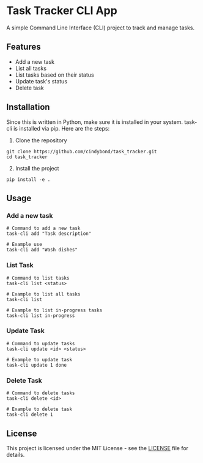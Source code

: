 # Task Tracker CLI App

A simple Command Line Interface (CLI) project to track and manage tasks. 

## Features
- Add a new task
- List all tasks
- List tasks based on their status
- Update task's status
- Delete task

## Installation
Since this is written in Python, make sure it is installed in your system. 
task-cli is installed via pip. Here are the steps:
1. Clone the repository
```
git clone https://github.com/cindybond/task_tracker.git
cd task_tracker
```
2. Install the project 
```
pip install -e .
```

## Usage
### Add a new task 
```
# Command to add a new task 
task-cli add "Task description"

# Example use
task-cli add "Wash dishes" 
```

### List Task
```
# Command to list tasks
task-cli list <status>

# Example to list all tasks
task-cli list

# Example to list in-progress tasks
task-cli list in-progress
```

### Update Task
```
# Command to update tasks
task-cli update <id> <status>

# Example to update task
task-cli update 1 done
```

### Delete Task
```
# Command to delete tasks
task-cli delete <id>

# Example to delete task
task-cli delete 1
```

## License 
This project is licensed under the MIT License - see the [LICENSE](license) file for details.